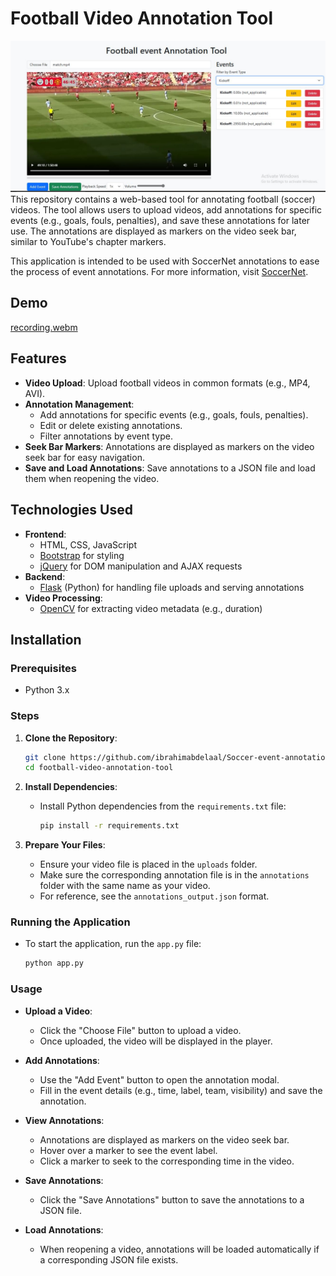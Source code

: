 # Football Video Annotation Tool
![Website Screenshot](websiteimage.JPG)
This repository contains a web-based tool for annotating football (soccer) videos. The tool allows users to upload videos, add annotations for specific events (e.g., goals, fouls, penalties), and save these annotations for later use. The annotations are displayed as markers on the video seek bar, similar to YouTube's chapter markers.

This application is intended to be used with SoccerNet annotations to ease the process of event annotations. For more information, visit [SoccerNet](https://github.com/SoccerNet).



## Demo

[recording.webm](https://github.com/user-attachments/assets/2a80b3cb-3144-48d3-be9d-53f0fff44b4c)


## Features

- **Video Upload**: Upload football videos in common formats (e.g., MP4, AVI).
- **Annotation Management**:
  - Add annotations for specific events (e.g., goals, fouls, penalties).
  - Edit or delete existing annotations.
  - Filter annotations by event type.
- **Seek Bar Markers**: Annotations are displayed as markers on the video seek bar for easy navigation.
- **Save and Load Annotations**: Save annotations to a JSON file and load them when reopening the video.

## Technologies Used

- **Frontend**:
  - HTML, CSS, JavaScript
  - [Bootstrap](https://getbootstrap.com/) for styling
  - [jQuery](https://jquery.com/) for DOM manipulation and AJAX requests
- **Backend**:
  - [Flask](https://flask.palletsprojects.com/) (Python) for handling file uploads and serving annotations
- **Video Processing**:
  - [OpenCV](https://opencv.org/) for extracting video metadata (e.g., duration)

## Installation

### Prerequisites

- Python 3.x

### Steps

1. **Clone the Repository**:
   ```bash
   git clone https://github.com/ibrahimabdelaal/Soccer-event-annotation-tool.git
   cd football-video-annotation-tool
   ```

2. **Install Dependencies**:
   - Install Python dependencies from the `requirements.txt` file:
     ```bash
     pip install -r requirements.txt
     ```

3. **Prepare Your Files**:
   - Ensure your video file is placed in the `uploads` folder.
   - Make sure the corresponding annotation file is in the `annotations` folder with the same name as your video.
   - For reference, see the `annotations_output.json` format.

### Running the Application

- To start the application, run the `app.py` file:
  ```bash
  python app.py
  ```

### Usage

- **Upload a Video**:
  - Click the "Choose File" button to upload a video.
  - Once uploaded, the video will be displayed in the player.

- **Add Annotations**:
  - Use the "Add Event" button to open the annotation modal.
  - Fill in the event details (e.g., time, label, team, visibility) and save the annotation.

- **View Annotations**:
  - Annotations are displayed as markers on the video seek bar.
  - Hover over a marker to see the event label.
  - Click a marker to seek to the corresponding time in the video.

- **Save Annotations**:
  - Click the "Save Annotations" button to save the annotations to a JSON file.

- **Load Annotations**:
  - When reopening a video, annotations will be loaded automatically if a corresponding JSON file exists.


